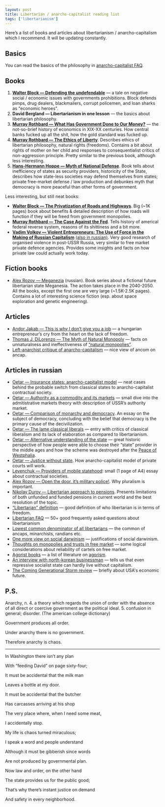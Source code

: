 ```yaml
---
layout: post
title: Libertarian / anarcho-capitalist reading list
tags: ['libertarianism']
---
```


Here’s a list of books and articles about libertarianism / anarcho-capitalism which I recommend. It will be updating constantly.

## Basics

You can read the basics of the philosophy in [anarcho-capitalist FAQ](http://www.ozarkia.net/bill/anarchism/faq.html).

## Books

1. [**Walter Block — Defending the undefendable**](http://mises.org/document/3490/Defending-the-Undefendable) — a tale on negative social / economic issues with governments prohibitions. Block defends pimps, drug dealers, blackmailers, corrupt policemen, and loan sharks as "economic heroes".
2. **David Bergland — Libertarianism in one lesson** — the basics about libertarian philosophy.
3. [**Murray Rothbard — What Has Government Done to Our Money?**](http://mises.org/document/617/What-Has-Government-Done-to-Our-Money) — the not-so-brief history of economics in XIX-XX centuries. How central banks fucked up all the shit, how the gold standard was fucked up.
4. [**Murray Rothbard — The Ethics of Liberty**](http://mises.org/document/1179/The-Ethics-of-Liberty). Describes ethics of libertarian philosophy, natural rights (freedoms). Contains a bit about rights of mother on her child and responses to consequentialist critics of non-aggression principle. Pretty similar to the previous book, although less interesting.
5. [**Hans-Hermann Hoppe — Myth of National Defense**](http://mises.org/document/1092/Myth-of-National-Defense-The-Essays-on-the-Theory-and-History-of-Security-Production). Book tells about inefficiency of states as security providers, historicity of the State, describes how state-less societies may defend themselves from states; private free-market defense / law production and debunkes myth that democracy is more peaceful than other forms of government.

Less interesting, but still neat books:

* [**Walter Block — The Privatization of Roads and Highways**](http://mises.org/document/4084/The-Privatization-of-Roads-and-Highways). Big (~1K pages) book about benefits & detailed description of how roads will function if they will be freed from government monopolies.
* [**Murray Rothbard — The Case Against the Fed**](http://mises.org/document/3430/The-Case-Against-the-Fed). Tells history of americal federal reverse system, reasons of its shittiness and a bit more.
* [**Vadim Volkov — Violent Entrepreneurs: The Use of Force in the Making of Russian Capitalism**](http://www.amazon.com/Violent-Entrepreneurs-Making-Russian-Capitalism/dp/0801487781) [(also in russian)](http://eupress.ru/books/index/item/id/114). Very good research of organised violence in post-USSR Russia, very similar to free market private defence agencies. Provides some insights and facts on how private law could actually work today.

## Fiction books

* [Alex Rozov — Meganezia](http://lib.rus.ec/b/122647) (russian). Book series about a fictional future libertarian state Meganesia. The action takes place in the 2040-2050. All the books, except the first one are very large (~1.5K-2.5K pages). Contains a lot of interesting science fiction (esp. about space exploration and genetic engineering).

## Articles

* [Andor Jakab — This is why I don’t give you a job](http://andorjakab.blog.hu/2012/01/06/this_is_why_i_don_t_give_you_a_job) — a hungarian entrepreneur’s cry from the heart on the lack of freedom.
* [Thomas J. DiLorenzo — The Myth of Natural Monopoly](http://mises.org/daily/5266/) — facts on unnaturalness and ineffectiveness of [“natural monopolies”](http://en.wikipedia.org/wiki/Natural_monopoly).
* [Left-anarchist critique of anarcho-capitalism](http://www.infoshop.org/AnarchistFAQSectionF) — nice view of ancom on ancap.

## Articles in russian

* [Oetar — Insurance states: anarcho-capitalist model](http://oetar.livejournal.com/21022.html) — neat cases behind the probable switch from classical states to anarcho-capitalist contractual society.
* [Oetar — Authority as a commodity and its markets](http://oetar.livejournal.com/3646.html) — small dive into the admitistrative markets theory with description of USSR’s authority market.
* [Oetar — Comparison of monarchy and democracy](http://oetar.livejournal.com/1673.html). An essay on the subject of democracy, concluding with the belief that democracy is the primary cause of the decivilization.
* [Oetar — The lame classical liberals](http://oetar.livejournal.com/36217.html) — entry with critics of classical liberalism and its lack of elaboration as compared to libertarianism.
* [Oetar — Alternative understanding of the state](http://oetar.livejournal.com/8785.html) — great historic perspective of how people were able to choose their “state” provider in the middle ages and how the scheme was destroyed after the [Peace of Westphalia](http://en.wikipedia.org/wiki/Peace_of_Westphalia).
* [Oetar — Justice without state](http://oetar.livejournal.com/2020.html). How anarcho-capitalist model of private courts will work.
* [Levenchuk — Providers of mobile statehood](http://offline.computerra.ru/print/offline/1999/320/3326/): small (1 page of A4) essay about contractual societies.
* [Alex Rozov — Open the door, it’s military police!](http://alex-rozoff.livejournal.com/8522.html). Why pluralism is important.
* [Nikolay Durov — Libertarian approach to pensions](https://vk.com/note6_12580172). Presents limitations of both unfunded and funded pensions in current world and the best resolution of the topic.
* [“Libertarian” definition](http://rln.fm/2012/06/libertarianstvo-i-libertarianec-34502/) — good definition of who libertarian is in terms of freedom.
* [Libertarian FAQ](http://liber.wikidot.com/) — 50+ good frequently asked questions about libertarianism
* [Lowest common denominator of all libertarians](http://oetar.livejournal.com/66093.html) — the common of ancaps, minarchists, randians etc.
* [One more view on social darwinism](http://ev-geniya.livejournal.com/7150.html) — justifications of social darwinism.
* [Thoughts on monopolies and trusts in free market](http://sci-geek.livejournal.com/6757.html) — some logical considerations about reliability of cartels on free market.
* [Agorist books](http://sci-geek.livejournal.com/7323.html) — a list of literature on [agorism](http://en.wikipedia.org/wiki/Agorism).
* [An interview with north-korean businessman](http://slon.ru/world/otkrovennyy_razgovor_s_severokoreyskim_biznesmenom-586903.xhtml) — tells us that even repressive socialist state can hardly live without capitalism.
* [The Coming Generational Storm review](http://kuznetsov.livejournal.com/45231.html) — briefly about USA's economic future.

## P.S.

Anarchy, n. 4. a theory which regards the union of order with the absence of all direct or coercive government as the political ideal. 5. confusion in general; disorder. (The american college dictionary)

Government produces all order.

Under anarchy there is no government.

Therefore anarchy is chaos.

---------------

In Washington there isn’t any plan

With “feeding David” on page sixty-four;

It must be accidental that the milk man

Leaves a bottle at my door.

It must be accidental that the butcher

Has carcasses arriving at his shop

The very place where, when I need some meat,

I accidentally stop.

My life is chaos turned miraculous;

I speak a word and people understand

Although it must be gibberish since words

Are not produced by governmental plan.

Now law and order, on the other hand

The state provides us for the public good;

That’s why there’s instant justice on demand

And safety in every neighborhood.

